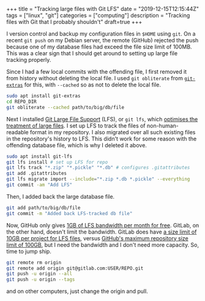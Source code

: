 +++
title = "Tracking large files with Git LFS"
date = "2019-12-15T12:15:44Z"
tags = ["linux", "git"]
categories = ["computing"]
description = "Tracking files with Git that I probably shouldn't"
draft=true
+++

I version control and backup my configuration files in `$HOME` using `git`.
On a recent `git push` on my Debian server, the remote (GitHub) rejected the push because one of my database files had exceed the file size limit of 100MB.
This was a clear sign that I should get around to setting up large file tracking properly.

Since I had a few local commits with the offending file, I first removed it from history without deleting the local file.
I used `git obliterate` from [`git-extras`](https://github.com/tj/git-extras) for this, with `--cached` so as not to delete the local file.

```sh
sudo apt install git-extras
cd REPO_DIR
git obliterate --cached path/to/big/db/file
```

Next I installed [Git Large File Support](https://github.com/git-lfs/git-lfs) (LFS), or `git lfs`, which [optimises the treatment of large files](https://www.atlassian.com/git/tutorials/git-lfs).
I set up LFS to track the files of non-human-readable format in my repository.
I also migrated over all such existing files in the repository's history to LFS.
This didn't work for some reason with the offending database file, which is why I deleted it above.

```sh
sudo apt install git-lfs
git lfs install # set up LFS for repo
git lfs track "*.zip" "*.pickle" "*.db" # configures .gitattributes
git add .gitattributes
git lfs migrate import --include="*.zip *.db *.pickle" --everything
git commit -am "Add LFS"
```

Then, I added back the large database file.

```sh
git add path/to/big/db/file
git commit -m "Added back LFS-tracked db file"
```

Now, GitHub only gives [1GB of LFS bandwidth per month for free](https://help.github.com/en/github/managing-large-files/about-storage-and-bandwidth-usage).
GitLab, on the other hand, doesn't limit the bandwidth.
GitLab does have [a size limit of 10GB per project for LFS files](https://gitlab.com/gitlab-com/www-gitlab-com/issues/1003), versus [GitHub's maximum repository size limit of 100GB](https://help.github.com/en/github/managing-large-files/what-is-my-disk-quota), but I need the bandwidth and I don't need more capacity. 
So, time to jump ship.

```sh
git remote rm origin 
git remote add origin git@gitlab.com:USER/REPO.git
git push -u origin --all
git push -u origin --tags
```

and on other computers, just change the origin and pull.
